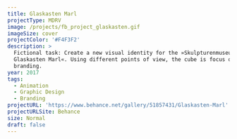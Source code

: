 ```yaml
---
title: Glaskasten Marl
projectType: MDRV
image: /projects/fb_project_glaskasten.gif
imageSize: cover
projectColor: '#F4F3F2'
description: >
  Fictional task: Create a new visual identity for the »Skulpturenmuseum
  Glaskasten Marl«. Using different points of view, the cube is focus of the
  branding.
year: 2017
tags:
  - Animation
  - Graphic Design
  - Branding
projectURL: 'https://www.behance.net/gallery/51857431/Glaskasten-Marl'
projectURLSite: Behance
size: Normal
draft: false
---
```


